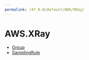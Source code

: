 ```yaml
---
permalink: /47.0.0/default/AWS/XRay/
---
```


# AWS.XRay



* [Group](Group.md)
* [SamplingRule](SamplingRule.md)